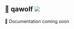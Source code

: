## 🐺 qawolf ![](https://github.com/qawolf/qawolf/workflows/Test/badge.svg)

:construction: Documentation coming soon
